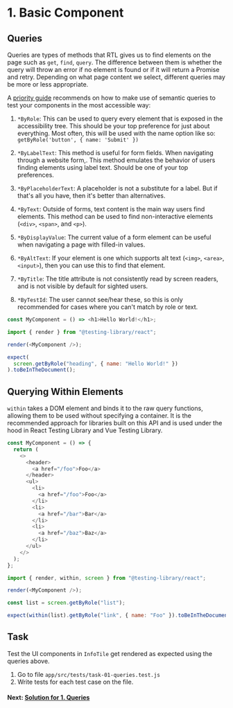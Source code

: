 # 1. Basic Component

## Queries

Queries are types of methods that RTL gives us to find elements on the page such as `get`, `find`, `query`. The difference between them is whether the query will throw an error if no element is found or if it will return a Promise and retry. Depending on what page content we select, different queries may be more or less appropriate.

A [priority guide](https://testing-library.com/docs/queries/about/#priority) recommends on how to make use of semantic queries to test your components in the most accessible way:

1. `*ByRole`: This can be used to query every element that is exposed in the accessibility tree. This should be your top preference for just about everything. Most often, this will be used with the name option like so: `getByRole('button', { name: 'Submit' })`

2. `*ByLabelText`: This method is useful for form fields. When navigating through a website form,. This method emulates the behavior of users finding elements using label text. Should be one of your top preferences.

3. `*ByPlaceholderText`: A placeholder is not a substitute for a label. But if that's all you have, then it's better than alternatives.

4. `*ByText`: Outside of forms, text content is the main way users find elements. This method can be used to find non-interactive elements (`<div>`, `<span>`, and `<p>`).

5. `*ByDisplayValue`: The current value of a form element can be useful when navigating a page with filled-in values.

6. `*ByAltText`: If your element is one which supports alt text (`<img>`, `<area>`, `<input>`), then you can use this to find that element.

7. `*ByTitle`: The title attribute is not consistently read by screen readers, and is not visible by default for sighted users.

8. `*ByTestId`: The user cannot see/hear these, so this is only recommended for cases where you can't match by role or text.

```js
const MyComponent = () => <h1>Hello World!</h1>;

import { render } from "@testing-library/react";

render(<MyComponent />);

expect(
  screen.getByRole("heading", { name: "Hello World!" })
).toBeInTheDocument();
```

## Querying Within Elements

`within` takes a DOM element and binds it to the raw query functions, allowing them to be used without specifying a container. It is the recommended approach for libraries built on this API and is used under the hood in React Testing Library and Vue Testing Library.

```js
const MyComponent = () => {
  return (
    <>
      <header>
        <a href="/foo">Foo</a>
      </header>
      <ul>
        <li>
          <a href="/foo">Foo</a>
        </li>
        <li>
          <a href="/bar">Bar</a>
        </li>
        <li>
          <a href="/baz">Baz</a>
        </li>
      </ul>
    </>
  );
};

import { render, within, screen } from "@testing-library/react";

render(<MyComponent />);

const list = screen.getByRole("list");

expect(within(list).getByRole("link", { name: "Foo" }).toBeInTheDocument());
```

## Task

Test the UI components in `InfoTile` get rendered as expected using the queries above.

1. Go to file `app/src/tests/task-01-queries.test.js`
2. Write tests for each test case on the file.

#### Next: [Solution for 1. Queries](./SOLUTION.md)
